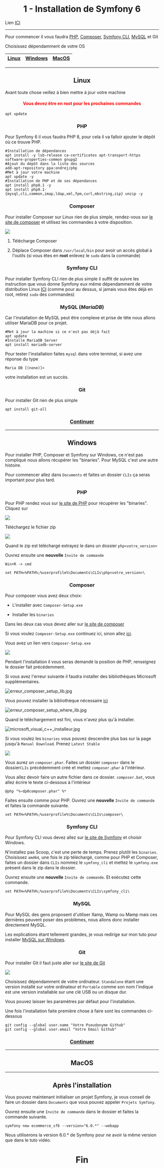 <h1 align="center">1 - Installation de Symfony 6</h1>

Lien [ICI](https://www.youtube.com/watch?v=kuKb3VfcTWE&list=PLBq3aRiVuwyzI0MT4LhvwqkVenz5pF_DM)

---

Pour commencer il vous faudra [PHP](https://www.php.net/downloads.php), [Composer](https://getcomposer.org/download/), [Symfony CLI](https://symfony.com/download), [MySQL](https://dev.mysql.com/downloads/cluster/) et Git

Choisissez dépendamment de votre OS

| [Linux](#setup-linux) | [Windows](#setup-windows) | [MacOS](#setup-macos) |
|:---------------------:|:-------------------------:|:---------------------:|

---

<h2 align="center"><a id="setup-linux">Linux</a></h2>

Avant toute chose veillez à bien mettre à jour votre machine

<h4 style="color:red;" align="center">
Vous devez être en root pour les prochaines commandes
</h4>

```shell
apt update
```

<h3 align="center">PHP</h3>

Pour Symfony 6 il vous faudra PHP 8, pour cela il va falloir ajouter le dépôt où ce trouve PHP. 

```shell
#Installation de dépendances
apt install -y lsb-release ca-certificates apt-transport-https software-properties-common gnupg2
#Ajout du dépôt dans la liste des sources
add-apt-repository ppa:ondrej/php
#Met à jour votre machine
apt update -y
#Installation de PHP et de ses dépendances
apt install php8.1 -y
apt install php8.1-{mysql,cli,common,imap,ldap,xml,fpm,curl,mbstring,zip} unzip -y
```

<h3 align="center">Composer</h3>

Pour installer Composer sur Linux rien de plus simple, rendez-vous sur [le site de composer](https://getcomposer.org/download/) et utilisez les commandes à votre disposition.

![](https://raw.githubusercontent.com/H4zeSt0rm/ECommerce/master/assets/01%20-%20Installation%20de%20Symfony%206/composer_php_cli.png)

1. Télécharge Composer

2. Déplace Composer dans `/usr/local/bin` pour avoir un accès global à l'outils (si vous êtes en **root** enlevez le `sudo` dans la commande)

<h3 align="center">Symfony CLI</h3>

Pour installer Symfony CLI rien de plus simple il suffit de suivre les instruction que vous donne Symfony eux même dépendamment de votre distribution Linux [ICI](https://symfony.com/download) (comme pour au dessus, si jamais vous êtes déjà en root, retirez `sudo` des commandes)

<h3 align="center">MySQL (<i>MariaDB</i>)</h3>

Car l'installation de MySQL peut être complexe et prise de tête nous allons utiliser MariaDB pour ce projet.

```shell
#Met à jour la machine si ce n'est pas déjà fait
apt update
#Installe MariaDB Server
apt install mariadb-server
```

Pour tester l'installation faites `mysql` dans votre terminal, si avez une réponse du type

```shell
Maria DB [(none)]>
```

votre installation est un succès.

<h3 align="center">Git</h3>

Pour installer Git rien de plus simple

```shell
apt install git-all
```

<h3 align="center"><a href="#setup-end">Continuer</a></h3>

---

<h2 align="center"><a id="setup-windows">Windows</a></h2>

Pour installer PHP, Composer et Symfony sur Windows, ce n'est pas compliqué nous allons récupérer les "binaries". Pour MySQL c'est une autre histoire.

Pour commencer allez dans `Documents` et faites un dossier `CLIs` ça seras important pour plus tard.

<h3 align="center">PHP</h3>

Pour PHP rendez vous sur [le site de PHP](https://www.php.net/downloads.php) pour récupérer les "binaries". Cliquez sur 

![](./assets/01%20-%20Installation%20de%20Symfony%206/php_win_downloads.png)

Téléchargez le fichier zip

![](./assets/01%20-%20Installation%20de%20Symfony%206/php_chose_zip.png)

Quand le zip est téléchargé extrayez le dans un dossier `php<votre_version>`

Ouvrez ensuite une **nouvelle** `Invite de commande`

`Win+R -> cmd`

```shell
set PATH=%PATH%;%userprofile%\Documents\CLIs\php<votre_version>\
```

<h3 align="center">Composer</h3>

Pour composer vous avez deux choix:

- L'installer avec `Composer-Setup.exe`

- Installer les `binaries`

Dans les deux cas vous devez aller sur [le site de composer](https://getcomposer.org/download/)

Si vous voulez `Composer-Setup.exe` continuez ici, sinon allez [ici](#use_composer_binaries).

Vous avez un lien vers `Composer-Setup.exe`

![](./assets/01%20-%20Installation%20de%20Symfony%206/composer_setup_exe.png)

Pendant l'installation il vous seras demandé la position de PHP, renseignez le dossier fait précédemment.

Si vous avez l'erreur suivante il faudra installer des bibliothèques Microsoft supplémentaires.

![erreur_composer_setup_lib.jpg](./assets/01%20-%20Installation%20de%20Symfony%206/erreur_composer_setup_lib.jpg)

Vous pouvez installer la bibliothèque nécessaire [ici](https://visualstudio.microsoft.com/fr/downloads/)

![erreur_composer_setup_where_lib.jpg](./assets/01%20-%20Installation%20de%20Symfony%206/erreur_composer_setup_where_lib.jpg)

Quand le téléchargement est fini, vous n'avez plus qu'à installer.

![microsoft_visual_c++_installeur.jpg](./assets/01%20-%20Installation%20de%20Symfony%206/microsoft_visual_c++_installeur.jpg)

<a id="use_composer_binaries"></a>

Si vous voulez les `binaries` vous pouvez descendre plus bas sur la page jusqu'à `Manual Download`. Prenez `Latest Stable`

![](./assets/01%20-%20Installation%20de%20Symfony%206/composer_binaries.png)

Vous aurez un `composer.phar`. Faites un dossier `composer` dans le dossier`CLIs` précédemment créé et mettez `composer.phar` à l'intérieur.

Vous allez devoir faire un autre fichier dans ce dossier. `composer.bat`, vous allez écrire  le texte ci-dessous à l'intérieur

```batch
@php "%~dp0composer.phar" %*
```

Faites ensuite comme pour PHP. Ouvrez une **nouvelle** `Invite de commande` et faites la commande suivante.

```shell
set PATH=%PATH%;%userprofile%\Documents\CLIs\composer\
```

<h3 align="center">Symfony CLI</h3>

Pour Symfony CLI vous devez allez sur [le site de Symfony](https://symfony.com/download) et choisir Windows.

N'installez pas Scoop, c'est une perte de temps. Prenez plutôt les `binaries`. Choisissez `amd64`, une fois le zip téléchargé, comme pour PHP et Composer, faites un dossier dans `CLIs` nommez le `symfony_cli` et mettez le `symfony.exe` présent dans le zip dans le dossier.

Ouvrez ensuite une **nouvelle** `Invite de commande`. Et exécutez cette commande.

```shell
set PATH=%PATH%;%userprofile%\Documents\CLIs\symfony_cli\
```

<h3 align="center">MySQL</h3>

Pour MySQL des gens proposent d'utiliser Xamp, Wamp ou Mamp mais ces dernières peuvent poser des problèmes, nous allons donc installer directement MySQL.

Les explications étant tellement grandes, je vous redirige sur mon tuto pour installer [MySQL sur Windows](https://github.com/H4zeSt0rm/CoursPHP/blob/master/Installer%20MySQL%20sur%20Windows.md).

<h3 align="center">Git</h3>

Pour installer Git il faut juste aller sur [le site de Git](https://git-scm.com/download/win)

![](./assets/01%20-%20Installation%20de%20Symfony%206/git_homepage.png)

Choisissez dépendamment de votre ordinateur. `Standalone` étant une version installé sur votre ordinateur et `Portable` comme son nom l'indique est une version installable sur une clé USB ou un disque dur.

Vous pouvez laisser les paramètres par défaut pour l'installation.

Une fois l'installation faite première chose à faire sont les commandes ci-dessous

```shell
git config --global user.name "Votre Pseudonyme Github"
git config --global user.email "Votre Email Github"
```

<h3 align="center"><a href="#setup-end">Continuer</a></h3>

---

<h2 align="center"><a id="setup-macos">MacOS</a></h2>

---

<h2 align="center"><a id="setup-end">Après l'installation</a></h2>

Vous pouvez maintenant initialiser un projet Symfony, je vous conseil de faire un dossier dans `Documents` que vous pouvez appeler `Projets Symfony`.

Ouvrez ensuite une `Invite de commande` dans le dossier et faites la commande suivante.

```shell
symfony new ecommerce_sf6 --version="6.0.*" --webapp
```

Nous utiliserons la version 6.0.* de Symfony pour ne avoir la même version que dans le tuto vidéo.

<h1 align="center">Fin</h1>